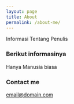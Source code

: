 ```yaml
---
layout: page
title: About
permalink: /about-me/
---
```


Informasi Tentang Penulis

### Berikut informasinya

Hanya Manusia biasa
### Contact me

[email@domain.com](mailto:email@domain.com)